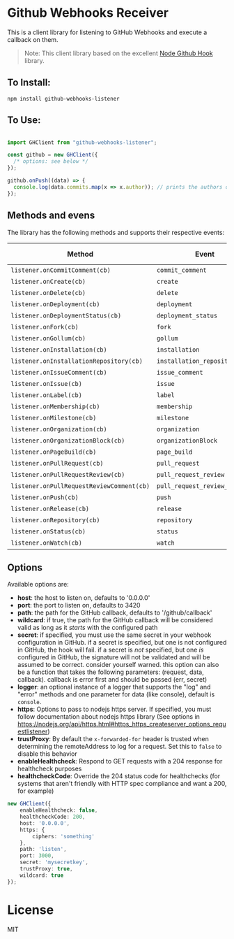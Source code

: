 Github Webhooks Receiver
================

This is a client library for listening to GitHub Webhooks and execute a callback on them.


> Note: This client library based on the excellent [Node Github Hook](https://github.com/nlf/node-github-hook) library.

To Install:
-----------
```
npm install github-webhooks-listener
```

To Use:
-------

```typescript

import GHClient from "github-webhooks-listener";

const github = new GHClient({
  /* options: see below */
});

github.onPush((data) => {
  console.log(data.commits.map(x => x.author)); // prints the authors of the commits
});
```

## Methods and evens

The library has the following methods and supports their respective events:

Method | Event | GitHub Reference
--- | --- | ---
`listener.onCommitComment(cb)` | `commit_comment` | [Reference](https://developer.github.com/v3/activity/events/types/#commitcommentevent)
`listener.onCreate(cb)` | `create` | [Reference](https://developer.github.com/v3/activity/events/types/#createevent)
`listener.onDelete(cb)` | `delete` | [Reference](https://developer.github.com/v3/activity/events/types/#deleteevent)
`listener.onDeployment(cb)` | `deployment` | [Reference](https://developer.github.com/v3/activity/events/types/#deploymentevent)
`listener.onDeploymentStatus(cb)` | `deployment_status` | [Reference](https://developer.github.com/v3/activity/events/types/#deploymentstatusevent)
`listener.onFork(cb)` | `fork` | [Reference](https://developer.github.com/v3/activity/events/types/#forkevent)
`listener.onGollum(cb)` | `gollum` | [Reference](https://developer.github.com/v3/activity/events/types/#gollumevent)
`listener.onInstallation(cb)` | `installation` | [Reference](https://developer.github.com/v3/activity/events/types/#installationevent)
`listener.onInstallationRepository(cb)` | `installation_repository` | [Reference](https://developer.github.com/v3/activity/events/types/#installationrepositoryevent)
`listener.onIssueComment(cb)` | `issue_comment` | [Reference](https://developer.github.com/v3/activity/events/types/#issuecommentevent)
`listener.onIssue(cb)` | `issue` | [Reference](https://developer.github.com/v3/activity/events/types/#issueevent)
`listener.onLabel(cb)` | `label` | [Reference](https://developer.github.com/v3/activity/events/types/#labelevent)
`listener.onMembership(cb)` | `membership` | [Reference](https://developer.github.com/v3/activity/events/types/#membershipevent)
`listener.onMilestone(cb)` | `milestone` | [Reference](https://developer.github.com/v3/activity/events/types/#milestoneevent)
`listener.onOrganization(cb)` | `organization` | [Reference](https://developer.github.com/v3/activity/events/types/#organizationevent)
`listener.onOrganizationBlock(cb)` | `organizationBlock` | [Reference](https://developer.github.com/v3/activity/events/types/#organizationblockevent)
`listener.onPageBuild(cb)` | `page_build` | [Reference](https://developer.github.com/v3/activity/events/types/#pagebuildevent)
`listener.onPullRequest(cb)` | `pull_request` | [Reference](https://developer.github.com/v3/activity/events/types/#pullrequestevent)
`listener.onPullRequestReview(cb)` | `pull_request_review` | [Reference](https://developer.github.com/v3/activity/events/types/#pullrequestreviewevent)
`listener.onPullRequestReviewComment(cb)` | `pull_request_review_comment` | [Reference](https://developer.github.com/v3/activity/events/types/#pullrequestreviewcommentevent)
`listener.onPush(cb)` | `push` | [Reference](https://developer.github.com/v3/activity/events/types/#pushevent)
`listener.onRelease(cb)` | `release` | [Reference](https://developer.github.com/v3/activity/events/types/#releaseevent)
`listener.onRepository(cb)` | `repository` | [Reference](https://developer.github.com/v3/activity/events/types/#repositoryevent)
`listener.onStatus(cb)` | `status` | [Reference](https://developer.github.com/v3/activity/events/types/#statusevent)
`listener.onWatch(cb)` | `watch` | [Reference](https://developer.github.com/v3/activity/events/types/#watchevent)

## Options

Available options are:

* **host**: the host to listen on, defaults to '0.0.0.0'
* **port**: the port to listen on, defaults to 3420
* **path**: the path for the GitHub callback, defaults to '/github/callback'
* **wildcard**: if true, the path for the GitHub callback will be considered valid as long as it *starts* with the configured path
* **secret**: if specified, you must use the same secret in your webhook configuration in GitHub. if a secret is specified, but one is not configured in GitHub, the hook will fail. if a secret is *not* specified, but one *is* configured in GitHub, the signature will not be validated and will be assumed to be correct. consider yourself warned. this option can also be a function that takes the following parameters: (request, data, callback). callback is error first and should be passed (err, secret)
* **logger**: an optional instance of a logger that supports the "log" and "error" methods and one parameter for data (like console), default is `console`.
* **https**: Options to pass to nodejs https server. If specified, you must follow documentation about nodejs https library (See options in https://nodejs.org/api/https.html#https_https_createserver_options_requestlistener)
* **trustProxy**: By default the `x-forwarded-for` header is trusted when determining the remoteAddress to log for a request. Set this to `false` to disable this behavior
* **enableHealthcheck**: Respond to GET requests with a 204 response for healthcheck purposes
* **healthcheckCode**: Override the 204 status code for healthchecks (for systems that aren't friendly with HTTP spec compliance and want a 200, for example)

```typescript
new GHClient({
	enableHealthcheck: false,
	healthcheckCode: 200,
	host: '0.0.0.0',
	https: {
		ciphers: 'something'
	},
	path: 'listen',
	port: 3000,
	secret: 'mysecretkey',
	trustProxy: true,
	wildcard: true
});
```


License
=======

MIT
